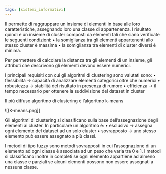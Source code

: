```yaml
---
tags: [sistemi_informativi]
---
```

Il permette di raggruppare un insieme di elementi in base alle loro caratteristiche, assegnando loro una classe di appartenenza.
l risultato quindi è un insieme di cluster composti da elementi tali che siano verificate le
seguenti condizioni: 
	• la somiglianza tra gli elementi appartenenti allo stesso cluster è massima 
	• la somiglianza tra elementi di cluster diversi è minima.

Per permettere di calcolare la distanza tra gli elementi di un insieme, gli attributi che descrivono gli elementi devono essere numerici.

I principali requisiti con cui gli algoritmi di clustering sono valutati sono:
	• flessibilità -> capacità di analizzare elementi categorici oltre che numerici 
	• robustezza -> stabilità del risultato in presenza di rumore
	• efficienza -> il tempo necessario per ottenere la suddivisione del dataset in cluster
	
Il più diffuso algoritmo di clustering è l’algoritmo k-means 

![[K-means.png]]

Gli algoritmi di clustering si classificano sulla base dell’assegnazione degli elementi ai cluster. In particolare un algoritmo è:
	• esclusivo ->  assegna ogni elemento del dataset ad un solo cluster
	• sovrapposto -> uno stesso elemento può essere assegnato a più classi. 

I metodi di tipo fuzzy sono metodi sovrapposti in cui l’assegnazione di un elemento ad ogni classe è associata ad un peso che varia tra 0 e 1. 
I metodi si classificano inoltre in completi se ogni elemento appartiene ad almeno una classe e parziali se alcuni elementi possono non essere assegnati a nessuna classe.